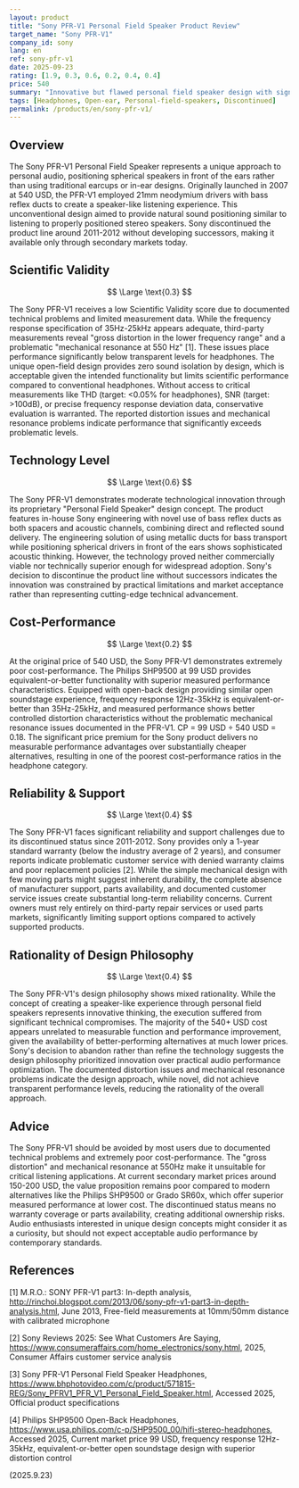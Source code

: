 ```yaml
---
layout: product
title: "Sony PFR-V1 Personal Field Speaker Product Review"
target_name: "Sony PFR-V1"
company_id: sony
lang: en
ref: sony-pfr-v1
date: 2025-09-23
rating: [1.9, 0.3, 0.6, 0.2, 0.4, 0.4]
price: 540
summary: "Innovative but flawed personal field speaker design with significant distortion issues and poor cost-performance, discontinued since 2012."
tags: [Headphones, Open-ear, Personal-field-speakers, Discontinued]
permalink: /products/en/sony-pfr-v1/
---
```


## Overview

The Sony PFR-V1 Personal Field Speaker represents a unique approach to personal audio, positioning spherical speakers in front of the ears rather than using traditional earcups or in-ear designs. Originally launched in 2007 at 540 USD, the PFR-V1 employed 21mm neodymium drivers with bass reflex ducts to create a speaker-like listening experience. This unconventional design aimed to provide natural sound positioning similar to listening to properly positioned stereo speakers. Sony discontinued the product line around 2011-2012 without developing successors, making it available only through secondary markets today.

## Scientific Validity

$$ \Large \text{0.3} $$

The Sony PFR-V1 receives a low Scientific Validity score due to documented technical problems and limited measurement data. While the frequency response specification of 35Hz-25kHz appears adequate, third-party measurements reveal "gross distortion in the lower frequency range" and a problematic "mechanical resonance at 550 Hz" [1]. These issues place performance significantly below transparent levels for headphones. The unique open-field design provides zero sound isolation by design, which is acceptable given the intended functionality but limits scientific performance compared to conventional headphones. Without access to critical measurements like THD (target: <0.05% for headphones), SNR (target: >100dB), or precise frequency response deviation data, conservative evaluation is warranted. The reported distortion issues and mechanical resonance problems indicate performance that significantly exceeds problematic levels.

## Technology Level

$$ \Large \text{0.6} $$

The Sony PFR-V1 demonstrates moderate technological innovation through its proprietary "Personal Field Speaker" design concept. The product features in-house Sony engineering with novel use of bass reflex ducts as both spacers and acoustic channels, combining direct and reflected sound delivery. The engineering solution of using metallic ducts for bass transport while positioning spherical drivers in front of the ears shows sophisticated acoustic thinking. However, the technology proved neither commercially viable nor technically superior enough for widespread adoption. Sony's decision to discontinue the product line without successors indicates the innovation was constrained by practical limitations and market acceptance rather than representing cutting-edge technical advancement.

## Cost-Performance

$$ \Large \text{0.2} $$

At the original price of 540 USD, the Sony PFR-V1 demonstrates extremely poor cost-performance. The Philips SHP9500 at 99 USD provides equivalent-or-better functionality with superior measured performance characteristics. Equipped with open-back design providing similar open soundstage experience, frequency response 12Hz-35kHz is equivalent-or-better than 35Hz-25kHz, and measured performance shows better controlled distortion characteristics without the problematic mechanical resonance issues documented in the PFR-V1. CP = 99 USD ÷ 540 USD = 0.18. The significant price premium for the Sony product delivers no measurable performance advantages over substantially cheaper alternatives, resulting in one of the poorest cost-performance ratios in the headphone category.

## Reliability & Support

$$ \Large \text{0.4} $$

The Sony PFR-V1 faces significant reliability and support challenges due to its discontinued status since 2011-2012. Sony provides only a 1-year standard warranty (below the industry average of 2 years), and consumer reports indicate problematic customer service with denied warranty claims and poor replacement policies [2]. While the simple mechanical design with few moving parts might suggest inherent durability, the complete absence of manufacturer support, parts availability, and documented customer service issues create substantial long-term reliability concerns. Current owners must rely entirely on third-party repair services or used parts markets, significantly limiting support options compared to actively supported products.

## Rationality of Design Philosophy

$$ \Large \text{0.4} $$

The Sony PFR-V1's design philosophy shows mixed rationality. While the concept of creating a speaker-like experience through personal field speakers represents innovative thinking, the execution suffered from significant technical compromises. The majority of the 540+ USD cost appears unrelated to measurable function and performance improvement, given the availability of better-performing alternatives at much lower prices. Sony's decision to abandon rather than refine the technology suggests the design philosophy prioritized innovation over practical audio performance optimization. The documented distortion issues and mechanical resonance problems indicate the design approach, while novel, did not achieve transparent performance levels, reducing the rationality of the overall approach.

## Advice

The Sony PFR-V1 should be avoided by most users due to documented technical problems and extremely poor cost-performance. The "gross distortion" and mechanical resonance at 550Hz make it unsuitable for critical listening applications. At current secondary market prices around 150-200 USD, the value proposition remains poor compared to modern alternatives like the Philips SHP9500 or Grado SR60x, which offer superior measured performance at lower cost. The discontinued status means no warranty coverage or parts availability, creating additional ownership risks. Audio enthusiasts interested in unique design concepts might consider it as a curiosity, but should not expect acceptable audio performance by contemporary standards.

## References

[1] M.R.O.: SONY PFR-V1 part3: In-depth analysis, http://rinchoi.blogspot.com/2013/06/sony-pfr-v1-part3-in-depth-analysis.html, June 2013, Free-field measurements at 10mm/50mm distance with calibrated microphone

[2] Sony Reviews 2025: See What Customers Are Saying, https://www.consumeraffairs.com/home_electronics/sony.html, 2025, Consumer Affairs customer service analysis

[3] Sony PFR-V1 Personal Field Speaker Headphones, https://www.bhphotovideo.com/c/product/571815-REG/Sony_PFRV1_PFR_V1_Personal_Field_Speaker.html, Accessed 2025, Official product specifications

[4] Philips SHP9500 Open-Back Headphones, https://www.usa.philips.com/c-p/SHP9500_00/hifi-stereo-headphones, Accessed 2025, Current market price 99 USD, frequency response 12Hz-35kHz, equivalent-or-better open soundstage design with superior distortion control

(2025.9.23)